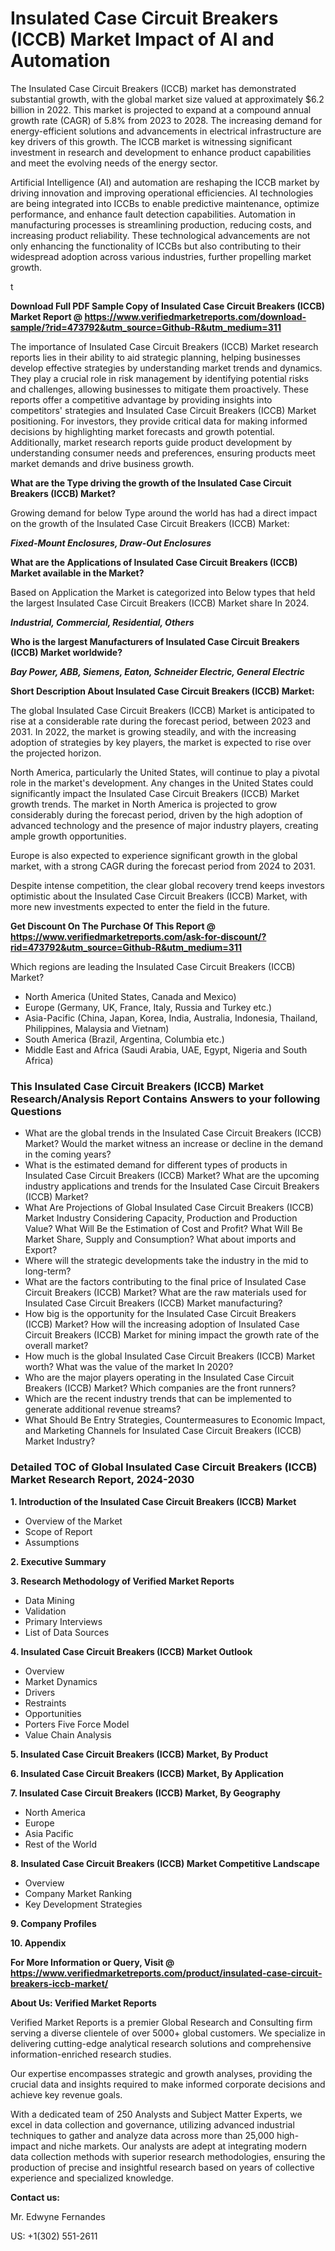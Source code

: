 <meta name="title" content="Global Insulated Case Circuit Breakers (ICCB) Market Impact of AI and Automation"><meta name="description" content="The Insulated Case Circuit Breakers (ICCB) market has demonstrated substantial growth, with the global market size valued at approximately $6.2 billion in 2022. This m"><meta name="title" content="Insulated Case Circuit Breakers (ICCB) Market Size, Share, Scope, Trends, Growth, Opportunities, Analysis, Forecast"><h1>Insulated Case Circuit Breakers (ICCB) Market Impact of AI and Automation</h1><p>The Insulated Case Circuit Breakers (ICCB) market has demonstrated substantial growth, with the global market size valued at approximately $6.2 billion in 2022. This market is projected to expand at a compound annual growth rate (CAGR) of 5.8% from 2023 to 2028. The increasing demand for energy-efficient solutions and advancements in electrical infrastructure are key drivers of this growth. The ICCB market is witnessing significant investment in research and development to enhance product capabilities and meet the evolving needs of the energy sector.</p><p>Artificial Intelligence (AI) and automation are reshaping the ICCB market by driving innovation and improving operational efficiencies. AI technologies are being integrated into ICCBs to enable predictive maintenance, optimize performance, and enhance fault detection capabilities. Automation in manufacturing processes is streamlining production, reducing costs, and increasing product reliability. These technological advancements are not only enhancing the functionality of ICCBs but also contributing to their widespread adoption across various industries, further propelling market growth.</p>t</p><p id="" class=""><strong>Download Full PDF Sample Copy of Insulated Case Circuit Breakers (ICCB) Market Report @ <a href="https://www.verifiedmarketreports.com/download-sample/?rid=473792&utm_source=Github-R&utm_medium=311" target="_blank">https://www.verifiedmarketreports.com/download-sample/?rid=473792&utm_source=Github-R&utm_medium=311</a></strong></p><p>The importance of&nbsp;Insulated Case Circuit Breakers (ICCB) Market research reports lies in their ability to aid strategic planning, helping businesses develop effective strategies by understanding market trends and dynamics. They play a crucial role in risk management by identifying potential risks and challenges, allowing businesses to mitigate them proactively. These reports offer a competitive advantage by providing insights into competitors' strategies and Insulated Case Circuit Breakers (ICCB) Market positioning. For investors, they provide critical data for making informed decisions by highlighting market forecasts and growth potential. Additionally, market research reports guide product development by understanding consumer needs and preferences, ensuring products meet market demands and drive business growth.</p><p><strong>What are the&nbsp;Type driving the growth of the Insulated Case Circuit Breakers (ICCB) Market?</strong></p><p id="" class="">Growing demand for below Type around the world has had a direct impact on the growth of the Insulated Case Circuit Breakers (ICCB) Market:</p><em><strong>Fixed-Mount Enclosures, Draw-Out Enclosures</strong></em></p><strong>What are the&nbsp;Applications&nbsp;of Insulated Case Circuit Breakers (ICCB) Market available in the Market?</strong></p><p id="" class="">Based on Application the Market is categorized into Below types that held the largest Insulated Case Circuit Breakers (ICCB) Market share In 2024.</p><em><strong>Industrial, Commercial, Residential, Others</strong></em></p><strong>Who is the largest Manufacturers of Insulated Case Circuit Breakers (ICCB) Market worldwide?</strong></p><p><em><strong>Bay Power, ABB, Siemens, Eaton, Schneider Electric, General Electric</strong></em></p><p id="" class=""><strong>Short Description About Insulated Case Circuit Breakers (ICCB) Market:</strong></p><p>The global Insulated Case Circuit Breakers (ICCB) Market is anticipated to rise at a considerable rate during the forecast period, between 2023 and 2031. In 2022, the market is growing steadily, and with the increasing adoption of strategies by key players, the market is expected to rise over the projected horizon.</p><p>North America, particularly the United States, will continue to play a pivotal role in the market's development. Any changes in the United States could significantly impact the Insulated Case Circuit Breakers (ICCB) Market growth trends. The market in North America is projected to grow considerably during the forecast period, driven by the high adoption of advanced technology and the presence of major industry players, creating ample growth opportunities.</p><p>Europe is also expected to experience significant growth in the global market, with a strong CAGR during the forecast period from 2024 to 2031.</p><p>Despite intense competition, the clear global recovery trend keeps investors optimistic about the Insulated Case Circuit Breakers (ICCB) Market, with more new investments expected to enter the field in the future.</p><p id="" class=""><strong>Get Discount On The Purchase Of This Report @ <a href="https://www.verifiedmarketreports.com/ask-for-discount/?rid=473792&utm_source=Github-R&utm_medium=311" target="_blank">https://www.verifiedmarketreports.com/ask-for-discount/?rid=473792&utm_source=Github-R&utm_medium=311</a></strong></p>Which regions are leading the Insulated Case Circuit Breakers (ICCB) Market?</p><ul><li>North America (United States, Canada and Mexico)</li><li>Europe (Germany, UK, France, Italy, Russia and Turkey etc.)</li><li>Asia-Pacific (China, Japan, Korea, India, Australia, Indonesia, Thailand, Philippines, Malaysia and Vietnam)</li><li>South America (Brazil, Argentina, Columbia etc.)</li><li>Middle East and Africa (Saudi Arabia, UAE, Egypt, Nigeria and South Africa)</li></ul><h3 id="" class="">This Insulated Case Circuit Breakers (ICCB) Market Research/Analysis Report Contains Answers to your following Questions</h3><ul><li>What are the global trends in the Insulated Case Circuit Breakers (ICCB) Market? Would the market witness an increase or decline in the demand in the coming years?</li><li>What is the estimated demand for different types of products in Insulated Case Circuit Breakers (ICCB) Market? What are the upcoming industry applications and trends for the Insulated Case Circuit Breakers (ICCB) Market?</li><li>What Are Projections of Global Insulated Case Circuit Breakers (ICCB) Market Industry Considering Capacity, Production and Production Value? What Will Be the Estimation of Cost and Profit? What Will Be Market Share, Supply and Consumption? What about imports and Export?</li><li>Where will the strategic developments take the industry in the mid to long-term?</li><li>What are the factors contributing to the final price of Insulated Case Circuit Breakers (ICCB) Market? What are the raw materials used for Insulated Case Circuit Breakers (ICCB) Market manufacturing?</li><li>How big is the opportunity for the Insulated Case Circuit Breakers (ICCB) Market? How will the increasing adoption of Insulated Case Circuit Breakers (ICCB) Market for mining impact the growth rate of the overall market?</li><li>How much is the global Insulated Case Circuit Breakers (ICCB) Market worth? What was the value of the market In 2020?</li><li>Who are the major players operating in the Insulated Case Circuit Breakers (ICCB) Market? Which companies are the front runners?</li><li>Which are the recent industry trends that can be implemented to generate additional revenue streams?</li><li>What Should Be Entry Strategies, Countermeasures to Economic Impact, and Marketing Channels for Insulated Case Circuit Breakers (ICCB) Market Industry?</li></ul><h3 id="" class="">Detailed TOC of Global Insulated Case Circuit Breakers (ICCB) Market Research Report, 2024-2030</h3><p id="" class=""><strong>1. Introduction of the Insulated Case Circuit Breakers (ICCB) Market</strong></p><ul><li>Overview of the Market</li><li>Scope of Report</li><li>Assumptions</li></ul><p id="" class=""><strong>2. Executive Summary</strong></p><p id="" class=""><strong>3. Research Methodology of Verified Market Reports</strong></p><ul><li>Data Mining</li><li>Validation</li><li>Primary Interviews</li><li>List of Data Sources</li></ul><p id="" class=""><strong>4. Insulated Case Circuit Breakers (ICCB) Market Outlook</strong></p><ul><li>Overview</li><li>Market Dynamics</li><li>Drivers</li><li>Restraints</li><li>Opportunities</li><li>Porters Five Force Model</li><li>Value Chain Analysis</li></ul><p id="" class=""><strong>5. Insulated Case Circuit Breakers (ICCB) Market, By Product</strong></p><p id="" class=""><strong>6. Insulated Case Circuit Breakers (ICCB) Market, By Application</strong></p><p id="" class=""><strong>7. Insulated Case Circuit Breakers (ICCB) Market, By Geography</strong></p><ul><li>North America</li><li>Europe</li><li>Asia Pacific</li><li>Rest of the World</li></ul><p id="" class=""><strong>8. Insulated Case Circuit Breakers (ICCB) Market Competitive Landscape</strong></p><ul><li>Overview</li><li>Company Market Ranking</li><li>Key Development Strategies</li></ul><p id="" class=""><strong>9. Company Profiles</strong></p><p id="" class=""><strong>10. Appendix</strong></p><p id="" class=""><strong>For More Information or Query, Visit @ <a href="https://www.verifiedmarketreports.com/product/insulated-case-circuit-breakers-iccb-market/" target="_blank">https://www.verifiedmarketreports.com/product/insulated-case-circuit-breakers-iccb-market/</a></strong></p><p id="" class=""><strong>About Us: Verified Market Reports</strong></p><p id="" class="">Verified Market Reports is a premier Global Research and Consulting firm serving a diverse clientele of over 5000+ global customers. We specialize in delivering cutting-edge analytical research solutions and comprehensive information-enriched research studies.</p><p id="" class="">Our expertise encompasses strategic and growth analyses, providing the crucial data and insights required to make informed corporate decisions and achieve key revenue goals.</p><p id="" class="">With a dedicated team of 250 Analysts and Subject Matter Experts, we excel in data collection and governance, utilizing advanced industrial techniques to gather and analyze data across more than 25,000 high-impact and niche markets. Our analysts are adept at integrating modern data collection methods with superior research methodologies, ensuring the production of precise and insightful research based on years of collective experience and specialized knowledge.</p><p id="" class=""><strong>Contact us:</strong></p><p id="" class="">Mr. Edwyne Fernandes</p><p id="" class="">US: +1(302) 551-2611</p>